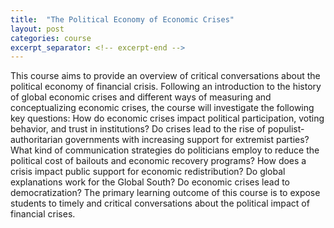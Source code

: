 ```yaml
---
title:  "The Political Economy of Economic Crises"
layout: post
categories: course
excerpt_separator: <!-- excerpt-end -->
---
```

<!-- excerpt-end -->
This course aims to provide an overview of critical conversations about the political economy of financial crisis. Following an introduction to the history of global economic crises and different ways of measuring and conceptualizing economic crises, the course will investigate the following key questions: How do economic crises impact political participation, voting behavior, and trust in institutions? Do crises lead to the rise of populist-authoritarian governments with increasing support for extremist parties? What kind of communication strategies do politicians employ to reduce the political cost of bailouts and economic recovery programs? How does a crisis impact public support for economic redistribution? Do global explanations work for the Global South? Do economic crises lead to democratization? The primary learning outcome of this course is to expose students to timely and critical conversations about the political impact of financial crises. 

